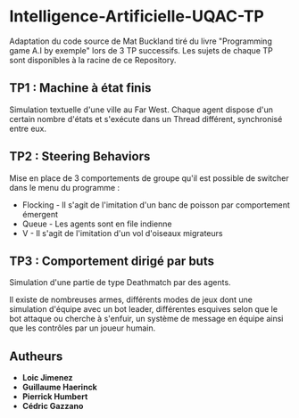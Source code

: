 # Intelligence-Artificielle-UQAC-TP

Adaptation du code source de Mat Buckland tiré du livre "Programming game A.I by exemple" lors de 3 TP successifs. Les sujets de chaque TP sont disponibles à la racine de ce Repository.

## TP1 : Machine à état finis

Simulation textuelle d'une ville au Far West. Chaque agent dispose d'un certain nombre d'états et s'exécute dans un Thread différent, synchronisé entre eux.

## TP2 : Steering Behaviors

Mise en place de 3 comportements de groupe qu'il est possible de switcher dans le menu du programme :

* Flocking - Il s'agit de l'imitation d'un banc de poisson par comportement émergent
* Queue - Les agents sont en file indienne
* V - Il s'agit de l'imitation d'un vol d'oiseaux migrateurs

## TP3 : Comportement dirigé par buts

Simulation d'une partie de type Deathmatch par des agents.

Il existe de nombreuses armes, différents modes de jeux dont une simulation d'équipe avec un bot leader, différentes esquives selon que le bot attaque ou cherche à s'enfuir, un système de message en équipe ainsi que les contrôles par un joueur humain.

## Autheurs

* **Loic Jimenez**
* **Guillaume Haerinck**
* **Pierrick Humbert**
* **Cédric Gazzano**
